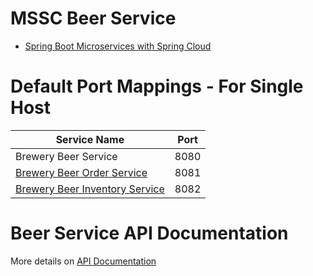 # MSSC Beer Service


* [Spring Boot Microservices with Spring Cloud](https://github.com/bhopals/mssc-beer-service)


# Default Port Mappings - For Single Host

| Service Name | Port | 
| --------| -----|
|  Brewery Beer Service | 8080 |
| [Brewery Beer Order Service](https://github.com/bhopals/mssc-beer-order-service) | 8081 |
| [Brewery Beer Inventory Service](https://github.com/bhopals/mssc-beer-inventory-service) | 8082 |

# Beer Service API Documentation  
More details on [API Documentation](https://sfg-beer-works.github.io/brewery-api/#tag/Beer-Service)
